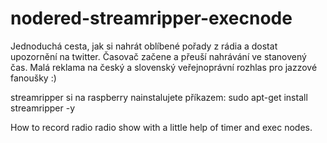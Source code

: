 # nodered-streamripper-execnode

Jednoduchá cesta, jak si nahrát oblíbené pořady z rádia a dostat upozornění na twitter. Časovač začene a přeuší nahrávání ve stanovený čas. 
Malá reklama na český a slovenský veřejnoprávní rozhlas pro jazzové fanoušky :)

streamripper si na raspberry nainstalujete příkazem: sudo apt-get install streamripper -y

How to record radio radio show with a little help of timer and exec nodes. 
